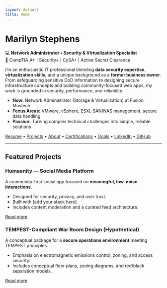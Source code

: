 ```yaml
---
layout: default
title: Home
---
```


# Marilyn Stephens

💻 **Network Administrator • Security & Virtualization Specialist**  
🔐 CompTIA A+ | Security+ | CySA+ | Active Secret Clearance  

I’m an enthusiastic IT professional blending **data security expertise**, **virtualization skills**, and a unique background as a **former business owner**. From safeguarding sensitive DoD information to designing secure infrastructure concepts and building community-focused web apps, my work is grounded in security, performance, and reliability.

- **Now:** Network Administrator (Storage & Virtualization) at Fusion Mastech  
- **Focus Areas:** VMware, vSphere, ESXi, SAN/NAS management, secure data handling  
- **Passion:** Turning complex technical challenges into simple, reliable solutions

[Resume](./resume.pdf) • [Projects](./projects.md) • [About](./about.md) • [Certifications](./certifications.md) • [Goals](./goals.md) • [LinkedIn](https://www.linkedin.com/in/marilynstephens/) • [GitHub](https://github.com/YOURUSERNAME)

---

## Featured Projects

### Humaanity — Social Media Platform
A community-first social app focused on **meaningful, low-noise interactions**.  
- Designed for security, privacy, and user trust.  
- Built with [add your stack here].  
- Includes content moderation and a curated feed architecture.  

[Read more](./projects.md#humaanity)

### TEMPEST-Compliant War Room Design (Hypothetical)
A conceptual package for a **secure operations environment** meeting TEMPEST principles.  
- Emphasis on electromagnetic emissions control, zoning, and access security.  
- Includes conceptual floor plans, zoning diagrams, and red/black separation models.  

[Read more](./projects.md#tempest-war-room)

